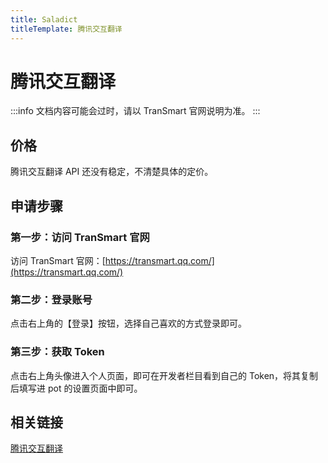 ```yaml
---
title: Saladict
titleTemplate: 腾讯交互翻译
---
```


# 腾讯交互翻译

:::info
文档内容可能会过时，请以 TranSmart 官网说明为准。
:::

## 价格

腾讯交互翻译 API 还没有稳定，不清楚具体的定价。

## 申请步骤

### 第一步：访问 TranSmart 官网

访问 TranSmart 官网：[https://transmart.qq.com/](https://transmart.qq.com/)

### 第二步：登录账号

点击右上角的【登录】按钮，选择自己喜欢的方式登录即可。

### 第三步：获取 Token

点击右上角头像进入个人页面，即可在开发者栏目看到自己的 Token，将其复制后填写进 pot 的设置页面中即可。

## 相关链接

[腾讯交互翻译](https://transmart.qq.com/)
